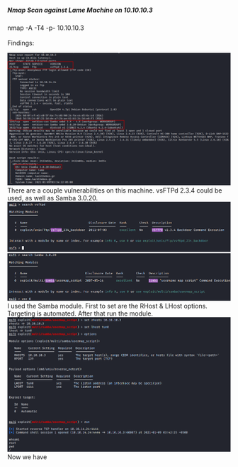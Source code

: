 ##### Nmap Scan against Lame Machine on 10.10.10.3

nmap -A -T4 -p- 10.10.10.3<br><br>
Findings:<br>

![nmap scan](Images/nmapscan.png)<br>
There are a couple vulnerabilities on this machine. vsFTPd 2.3.4 could be used, as well as Samba 3.0.20. <br>
![vsFTP exploit](Images/vsftp.png)<br>
![Samba exploit](Images/msf1.png)<br>
I used the Samba module. First to set are the RHost & LHost options. Targeting is automated. After that run the module.<br>
![Shell](Images/shell.png)
Now we have 